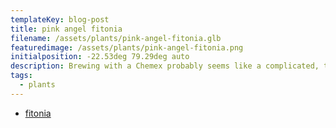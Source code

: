 ```yaml
---
templateKey: blog-post
title: pink angel fitonia
filename: /assets/plants/pink-angel-fitonia.glb
featuredimage: /assets/plants/pink-angel-fitonia.png
initialposition: -22.53deg 79.29deg auto
description: Brewing with a Chemex probably seems like a complicated, time-consuming ordeal, but once you get used to the process, it becomes a soothing ritual that's worth the effort every time.
tags:
  - plants
---
```

- [fitonia](https://www.thespruce.com/grow-fittonia-houseplants-indoors-1902486)